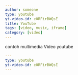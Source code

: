 ```yaml
---
author: someone
type: youtube
yt-video-id: e0RFirBWQsE
title: YouTube
tags: [video, music, iframe]
category: [video]
---
```

contoh multimedia Video youtube
```yml
---
type: youtube
yt-video-id: e0RFirBWQsE
---
```
